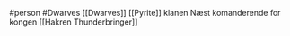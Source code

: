 #person #Dwarves 
[[Dwarves]] 
[[Pyrite]] klanen
Næst komanderende for kongen [[Hakren Thunderbringer]]